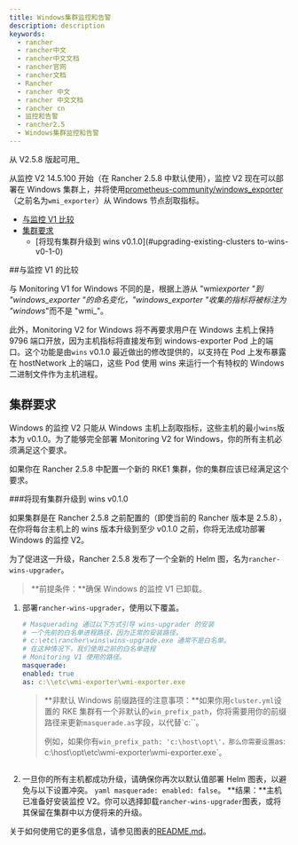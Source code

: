 ```yaml
---
title: Windows集群监控和告警
description: description
keywords:
  - rancher
  - rancher中文
  - rancher中文文档
  - rancher官网
  - rancher文档
  - Rancher
  - rancher 中文
  - rancher 中文文档
  - rancher cn
  - 监控和告警
  - rancher2.5
  - Windows集群监控和告警
---
```


从 V2.5.8 版起可用\_

从监控 V2 14.5.100 开始（在 Rancher 2.5.8 中默认使用），监控 V2 现在可以部署在 Windows 集群上，并将使用[prometheus-community/windows_exporter](https://github.com/prometheus-community/windows_exporter)（之前名为`wmi_exporter`）从 Windows 节点刮取指标。

- [与监控 V1 比较](#comparison-to-monitoring-v1)
- [集群要求](#cluster-requirements)
  - [将现有集群升级到 wins v0.1.0](#upgrading-existing-clusters to-wins-v0-1-0)

##与监控 V1 的比较

与 Monitoring V1 for Windows 不同的是，根据上游从 "wmi*exporter "到 "windows_exporter "的命名变化，"windows_exporter "收集的指标将被标注为 "windows*"而不是 "wmi\_"。

此外，Monitoring V2 for Windows 将不再要求用户在 Windows 主机上保持 9796 端口开放，因为主机指标将直接发布到 windows-exporter Pod 上的端口。这个功能是由`wins` v0.1.0 最近做出的修改提供的，以支持在 Pod 上发布暴露在 hostNetwork 上的端口，这些 Pod 使用 wins 来运行一个有特权的 Windows 二进制文件作为主机进程。

## 集群要求

Windows 的监控 V2 只能从 Windows 主机上刮取指标，这些主机的最小`wins`版本为 v0.1.0。为了能够完全部署 Monitoring V2 for Windows，你的所有主机必须满足这个要求。

如果你在 Rancher 2.5.8 中配置一个新的 RKE1 集群，你的集群应该已经满足这个要求。

###将现有集群升级到 wins v0.1.0

如果集群是在 Rancher 2.5.8 之前配置的（即使当前的 Rancher 版本是 2.5.8），在你将每台主机上的 wins 版本升级到至少 v0.1.0 之前，你将无法成功部署 Windows 的监控 V2。

为了促进这一升级，Rancher 2.5.8 发布了一个全新的 Helm 图，名为`rancher-wins-upgrader`。

> **前提条件：**确保 Windows 的监控 V1 已卸载。

1. 部署`rancher-wins-upgrader`，使用以下覆盖。

   ```yaml
   # Masquerading 通过以下方式引导 wins-upgrader 的安装
   # 一个先前的白名单进程路径，因为正常的安装路径。
   # c:\etc\rancher\wins\wins-upgrade.exe 通常不是白名单。
   # 在这种情况下，我们使用之前的白名单进程
   # Monitoring V1 使用的路径。
   masquerade:
   enabled: true
   as: c:\\etc\wmi-exporter\wmi-exporter.exe
   ```

   > **非默认 Windows 前缀路径的注意事项：**如果你用`cluster.yml`设置的 RKE 集群有一个非默认的`win_prefix_path`，你将需要用你的前缀路径来更新`masquerade.as`字段，以代替`c:\``。
   >
   > 例如，如果你有`win_prefix_path: 'c:\host\opt\'，那么你需要设置`as: c:\host\opt\etc\wmi-exporter\wmi-exporter.exe`。

   ```

   ```

2. 一旦你的所有主机都成功升级，请确保你再次以默认值部署 Helm 图表，以避免与以下设置冲突。
   `yaml masquerade: enabled: false`。
   **结果：**主机已准备好安装监控 V2。你可以选择卸载`rancher-wins-upgrader`图表，或将其保留在集群中以方便将来的升级。

关于如何使用它的更多信息，请参见图表的[README.md](https://github.com/rancher/wins/blob/master/charts/rancher-wins-upgrader/README.md)。
